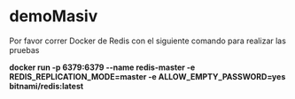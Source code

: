 # demoMasiv

Por favor correr Docker de Redis con el siguiente comando para realizar las pruebas 

**docker run -p 6379:6379 --name redis-master -e REDIS_REPLICATION_MODE=master -e ALLOW_EMPTY_PASSWORD=yes bitnami/redis:latest**
